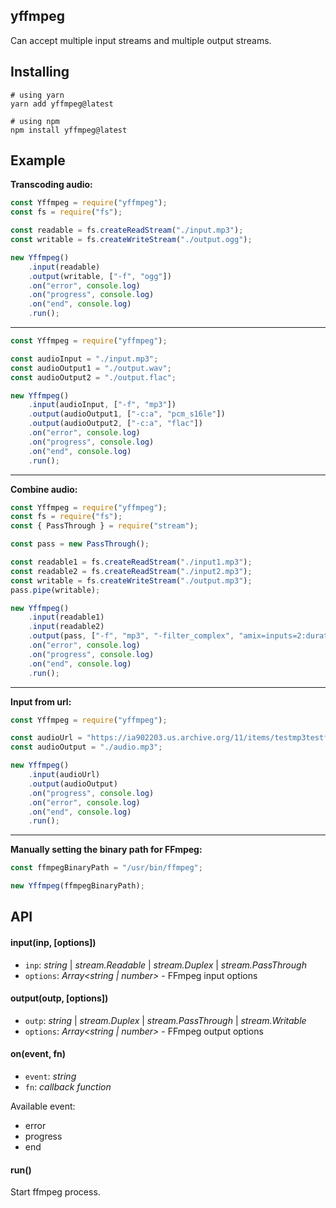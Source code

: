 ## yffmpeg

Can accept multiple input streams and multiple output streams.

## Installing

```shell
# using yarn
yarn add yffmpeg@latest

# using npm
npm install yffmpeg@latest
```

## Example

**Transcoding audio:**

```js
const Yffmpeg = require("yffmpeg");
const fs = require("fs");

const readable = fs.createReadStream("./input.mp3");
const writable = fs.createWriteStream("./output.ogg");

new Yffmpeg()
    .input(readable)
    .output(writable, ["-f", "ogg"])
    .on("error", console.log)
    .on("progress", console.log)
    .on("end", console.log)
    .run();
```

---

```js
const Yffmpeg = require("yffmpeg");

const audioInput = "./input.mp3";
const audioOutput1 = "./output.wav";
const audioOutput2 = "./output.flac";

new Yffmpeg()
    .input(audioInput, ["-f", "mp3"])
    .output(audioOutput1, ["-c:a", "pcm_s16le"])
    .output(audioOutput2, ["-c:a", "flac"])
    .on("error", console.log)
    .on("progress", console.log)
    .on("end", console.log)
    .run();
```

---

**Combine audio:**

```js
const Yffmpeg = require("yffmpeg");
const fs = require("fs");
const { PassThrough } = require("stream");

const pass = new PassThrough();

const readable1 = fs.createReadStream("./input1.mp3");
const readable2 = fs.createReadStream("./input2.mp3");
const writable = fs.createWriteStream("./output.mp3");
pass.pipe(writable);

new Yffmpeg()
    .input(readable1)
    .input(readable2)
    .output(pass, ["-f", "mp3", "-filter_complex", "amix=inputs=2:duration=longest:dropout_transition=2"])
    .on("error", console.log)
    .on("progress", console.log)
    .on("end", console.log)
    .run();
```

---

**Input from url:**

```js
const Yffmpeg = require("yffmpeg");

const audioUrl = "https://ia902203.us.archive.org/11/items/testmp3testfile/mpthreetest.mp3";
const audioOutput = "./audio.mp3";

new Yffmpeg()
    .input(audioUrl)
    .output(audioOutput)
    .on("progress", console.log)
    .on("error", console.log)
    .on("end", console.log)
    .run();
```

---

**Manually setting the binary path for FFmpeg:**

```js
const ffmpegBinaryPath = "/usr/bin/ffmpeg";

new Yffmpeg(ffmpegBinaryPath);
```

## API

#### input(inp, [options])

-   `inp`: _string_ | _stream.Readable_ | _stream.Duplex_ | _stream.PassThrough_
-   `options`: _Array<string | number>_ - FFmpeg input options

#### output(outp, [options])

-   `outp`: _string_ | _stream.Duplex_ | _stream.PassThrough_ | _stream.Writable_
-   `options`: _Array<string | number>_ - FFmpeg output options

#### on(event, fn)

-   `event`: _string_
-   `fn`: _callback function_

Available event:

-   error
-   progress
-   end

#### run()

Start ffmpeg process.

